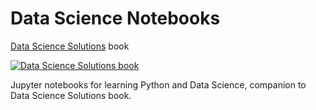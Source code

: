 # Data Science Notebooks

[Data Science Solutions](https://startupsci.com) book

[![Data Science Solutions book](https://github.com/Startupsci/data-science-notebooks/blob/master/dss-cover-300.jpg "Data Science Solutions book")](https://www.amazon.com/Data-Science-Solutions-Startup-Workflow/dp/1520545312)

Jupyter notebooks for learning Python and Data Science, companion to Data Science Solutions book.
